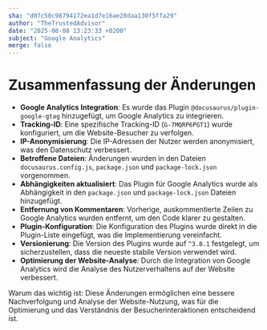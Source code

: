 ```yaml
---
sha: "d07c50c98794172ea1d7e16ae28daa130f5ffa29"
author: "TheTrustedAdvisor"
date: "2025-08-08 13:23:33 +0200"
subject: "Google Analytics"
merge: false
---
```


# Zusammenfassung der Änderungen

- **Google Analytics Integration**: Es wurde das Plugin `@docusaurus/plugin-google-gtag` hinzugefügt, um Google Analytics zu integrieren.
- **Tracking-ID**: Eine spezifische Tracking-ID (`G-7MQRP6PGT1`) wurde konfiguriert, um die Website-Besucher zu verfolgen.
- **IP-Anonymisierung**: Die IP-Adressen der Nutzer werden anonymisiert, was den Datenschutz verbessert.
- **Betroffene Dateien**: Änderungen wurden in den Dateien `docusaurus.config.js`, `package.json` und `package-lock.json` vorgenommen.
- **Abhängigkeiten aktualisiert**: Das Plugin für Google Analytics wurde als Abhängigkeit in den `package.json` und `package-lock.json` Dateien hinzugefügt.
- **Entfernung von Kommentaren**: Vorherige, auskommentierte Zeilen zu Google Analytics wurden entfernt, um den Code klarer zu gestalten.
- **Plugin-Konfiguration**: Die Konfiguration des Plugins wurde direkt in die Plugin-Liste eingefügt, was die Implementierung vereinfacht.
- **Versionierung**: Die Version des Plugins wurde auf `^3.8.1` festgelegt, um sicherzustellen, dass die neueste stabile Version verwendet wird.
- **Optimierung der Website-Analyse**: Durch die Integration von Google Analytics wird die Analyse des Nutzerverhaltens auf der Website verbessert.

Warum das wichtig ist: Diese Änderungen ermöglichen eine bessere Nachverfolgung und Analyse der Website-Nutzung, was für die Optimierung und das Verständnis der Besucherinteraktionen entscheidend ist.


